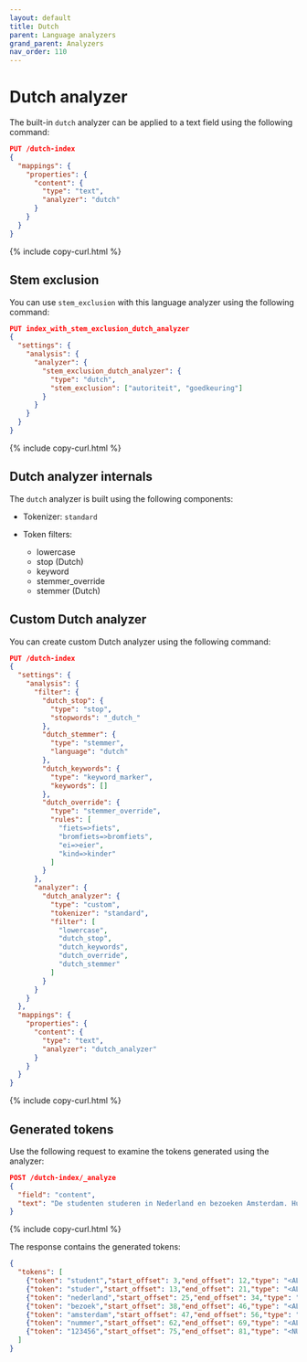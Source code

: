 ```yaml
---
layout: default
title: Dutch
parent: Language analyzers
grand_parent: Analyzers
nav_order: 110
---
```


# Dutch analyzer

The built-in `dutch` analyzer can be applied to a text field using the following command:

```json
PUT /dutch-index
{
  "mappings": {
    "properties": {
      "content": {
        "type": "text",
        "analyzer": "dutch"
      }
    }
  }
}
```
{% include copy-curl.html %}

## Stem exclusion

You can use `stem_exclusion` with this language analyzer using the following command:

```json
PUT index_with_stem_exclusion_dutch_analyzer
{
  "settings": {
    "analysis": {
      "analyzer": {
        "stem_exclusion_dutch_analyzer": {
          "type": "dutch",
          "stem_exclusion": ["autoriteit", "goedkeuring"]
        }
      }
    }
  }
}
```
{% include copy-curl.html %}

## Dutch analyzer internals

The `dutch` analyzer is built using the following components:

- Tokenizer: `standard`

- Token filters:
  - lowercase
  - stop (Dutch)
  - keyword
  - stemmer_override
  - stemmer (Dutch)

## Custom Dutch analyzer

You can create custom Dutch analyzer using the following command:

```json
PUT /dutch-index
{
  "settings": {
    "analysis": {
      "filter": {
        "dutch_stop": {
          "type": "stop",
          "stopwords": "_dutch_"
        },
        "dutch_stemmer": {
          "type": "stemmer",
          "language": "dutch"
        },
        "dutch_keywords": {
          "type": "keyword_marker",
          "keywords": []
        },
        "dutch_override": {
          "type": "stemmer_override",
          "rules": [
            "fiets=>fiets",
            "bromfiets=>bromfiets",
            "ei=>eier",
            "kind=>kinder"
          ]
        }
      },
      "analyzer": {
        "dutch_analyzer": {
          "type": "custom",
          "tokenizer": "standard",
          "filter": [
            "lowercase",
            "dutch_stop",
            "dutch_keywords",
            "dutch_override",
            "dutch_stemmer"
          ]
        }
      }
    }
  },
  "mappings": {
    "properties": {
      "content": {
        "type": "text",
        "analyzer": "dutch_analyzer"
      }
    }
  }
}
```
{% include copy-curl.html %}

## Generated tokens

Use the following request to examine the tokens generated using the analyzer:

```json
POST /dutch-index/_analyze
{
  "field": "content",
  "text": "De studenten studeren in Nederland en bezoeken Amsterdam. Hun nummers zijn 123456."
}
```
{% include copy-curl.html %}

The response contains the generated tokens:

```json
{
  "tokens": [
    {"token": "student","start_offset": 3,"end_offset": 12,"type": "<ALPHANUM>","position": 1},
    {"token": "studer","start_offset": 13,"end_offset": 21,"type": "<ALPHANUM>","position": 2},
    {"token": "nederland","start_offset": 25,"end_offset": 34,"type": "<ALPHANUM>","position": 4},
    {"token": "bezoek","start_offset": 38,"end_offset": 46,"type": "<ALPHANUM>","position": 6},
    {"token": "amsterdam","start_offset": 47,"end_offset": 56,"type": "<ALPHANUM>","position": 7},
    {"token": "nummer","start_offset": 62,"end_offset": 69,"type": "<ALPHANUM>","position": 9},
    {"token": "123456","start_offset": 75,"end_offset": 81,"type": "<NUM>","position": 11}
  ]
}
```